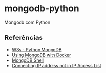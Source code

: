 # mongodb-python

Mongodb com Python

## Referências

- [W3s - Python MongoDB](https://www.w3schools.com/python/python_mongodb_getstarted.asp)
- [Using MongoDB with Docker](https://earthly.dev/blog/mongodb-docker/)
- [MongoDB Shell](https://www.mongodb.com/docs/mongodb-shell/)
- [Connecting IP address not in IP Access List](https://www.mongodb.com/docs/atlas/troubleshoot-connection/)
